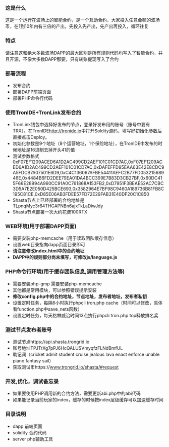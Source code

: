 ### 这是什么
这是一个运行在波场上的智能合约，是一个互助合约，大家投入任意金额的波场币，在1到10年内有三倍的产出，先投入先产出，先产出再投入，循环往复
### 特点
请注意这和绝大多数波场DAPP的最大区别是所有规则代码均写入了智能合约，并且开源，不像大多数DAPP那要，只有转账提现写入了合约
### 部署流程
- 发布合约
- 部署DAPP前端页面
- 部署PHP命令行代码

### 使用TronIDE+TronLink发布合约
- TronLink钱包中选择好发布的节点，登录好发布用的账号（账号中要有TRX）。在TronIDE<http://tronide.io>中打开Soldity源码，填写好初始化参数后直接点击Deploy。
- 初始化参数是9个地址（8个运营地址，1个保险地址），在TronIDE中发布的时候地址是16进制去掉开头41的值
- 测试参数格式0xF07EF1209ACED6A1D2AC499CD2AEF101C01CD7AC,0xF07EF1209ACED6A1D2AC499CD2AEF101C01CD7AC,0xDAFEFFD95EAA63E42E8CDC9A5FDCB7A07501E6D9,0xC4C136067AFBE54411AEFC2B77FD05321568946E,0x4484B6FD2DEE79EA01DA4BCC399E7B83D3CB27BF,0x60DC415F66E28994A960CC91A0C761868A153FB2,0xD7951F3BEAE52AC7CBC3D5A7E2E050D425BCE693,0x3582964E7BF98C9460A189736B81FB8C195C81CE,0xD85E06AB3FDEE57FD72E29FAB31E40DF20C1C850
- Shasta节点上已经部署的合约地址是TLpnqMyc3r64THGAPNBn6ajxTkLaDiwJdy
- Shasta节点部署一次大约花费100RTX

### WEB环境(用于部署DAPP页面)
- 需要安装php-memcache（用于读取团队缓存信息）
- 设置web目录指向dapp页面目录即可
- **请注意修改index.html中的合约地址**
- **DAPP中的规则部分尚未填写，可修改js/language.js**

### PHP命令行环境(用于缓存团队信息,调用管理方法等)
- 需要安装php-gmp
需要安装php-memcache
- 其他都是常用模块，可以参照错误提示安装
- **修改config.php中的合约地址，节点地址，发布者地址，发布者私钥**
- 设置定时任务，每隔6小时执行phpcli tron.php cache（时间可以修改，具体看function.php中save_nets函数）
- 设置定时任务，每天格林威治时间13点执行phpcli tron.php top释放排名奖

### 测试节点发布者账号

- 测试节点https://api.shasta.trongrid.io
- 账号地址TPJTrXg7pPJ6HcQALUSVmyqfzFLNdBmfUL
- 助记词（cricket admit student cruise jealous lava enact enforce unable piano fantasy sail）
- 获取测试币https://www.trongrid.io/shasta/#request

### 开发,优化，调试备忘录
- 如果要使用PHP调用新的合约方法，需要更新abi.php中的abi代码
- 如果能记录当前玩家的index，缓存的时候按index层级缓存可以加速缓存时间

### 目录说明
- dapp 前端页面
- solidity 合约代码
- server php辅助工具